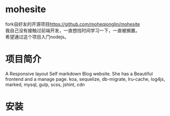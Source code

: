 # mohesite
fork自好友的开源项目<https://github.com/moheqionglin/mohesite>  
我自己没有接触过前端开发，一直想找时间学习一下，一直被搁置。  
希望通过这个项目入门nodejs。  

# 项目简介
A Responsive layout Self markdown Blog website. She has a Beautiful frontend and a manage page. koa, sequelize, db-migrate, lru-cache, log4js, marked, mysql, gulp, scss, jshint, cdn

# 安装
